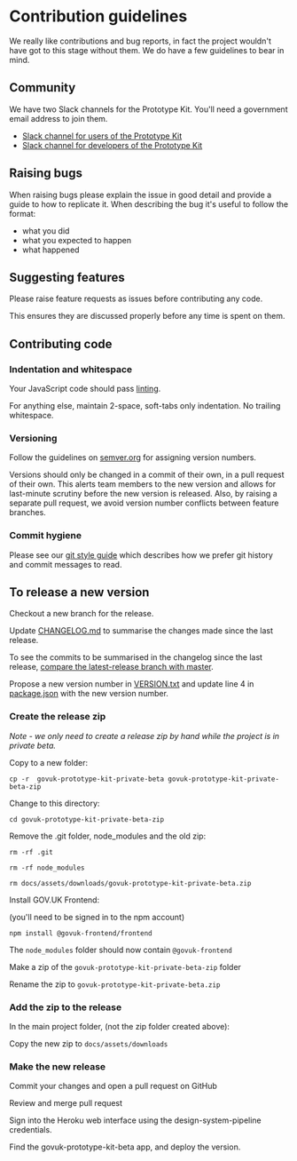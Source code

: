 # Contribution guidelines

We really like contributions and bug reports, in fact the project wouldn't have got to this stage without them.
We do have a few guidelines to bear in mind.

## Community

We have two Slack channels for the Prototype Kit. You'll need a government email address to join them.

* [Slack channel for users of the Prototype Kit](https://ukgovernmentdigital.slack.com/messages/prototype-kit/)
* [Slack channel for developers of the Prototype Kit](https://ukgovernmentdigital.slack.com/messages/prototype-kit-dev/)

## Raising bugs

When raising bugs please explain the issue in good detail and provide a guide to how to replicate it.
When describing the bug it's useful to follow the format:

- what you did
- what you expected to happen
- what happened

## Suggesting features

Please raise feature requests as issues before contributing any code.

This ensures they are discussed properly before any time is spent on them.

## Contributing code

### Indentation and whitespace

Your JavaScript code should pass [linting](docs/linting.md).

For anything else, maintain 2-space, soft-tabs only indentation. No trailing whitespace.

### Versioning

Follow the guidelines on [semver.org](http://semver.org/) for assigning version
numbers.

Versions should only be changed in a commit of their own, in a pull request of
their own. This alerts team members to the new version and allows for
last-minute scrutiny before the new version is released. Also, by raising a
separate pull request, we avoid version number conflicts between feature
branches.

### Commit hygiene

Please see our [git style guide](https://github.com/alphagov/styleguides/blob/master/git.md)
which describes how we prefer git history and commit messages to read.

## To release a new version

Checkout a new branch for the release.

Update [CHANGELOG.md](https://github.com/alphagov/govuk_prototype_kit/blob/master/CHANGELOG.md) to summarise the changes made since the last release.

To see the commits to be summarised in the changelog since the last release, [compare the latest-release branch with master](https://github.com/alphagov/govuk_prototype_kit/compare/latest-release...master).

Propose a new version number in [VERSION.txt](https://github.com/alphagov/govuk_prototype_kit/blob/master/VERSION.txt) and update line 4 in [package.json](https://github.com/alphagov/govuk_prototype_kit/blob/master/package.json#L4) with the new version number.

### Create the release zip

_Note - we only need to create a release zip by hand while the project is in private beta._

Copy to a new folder:

`cp -r  govuk-prototype-kit-private-beta govuk-prototype-kit-private-beta-zip`

Change to this directory:

`cd govuk-prototype-kit-private-beta-zip`

Remove the .git folder, node_modules and the old zip:

`rm -rf .git`

`rm -rf node_modules`

`rm docs/assets/downloads/govuk-prototype-kit-private-beta.zip `

Install GOV.UK Frontend:

(you'll need to be signed in to the npm account)

`npm install @govuk-frontend/frontend`

The `node_modules` folder should now contain `@govuk-frontend`

Make a zip of the `govuk-prototype-kit-private-beta-zip` folder

Rename the zip to `govuk-prototype-kit-private-beta.zip`

### Add the zip to the release

In the main project folder, (not the zip folder created above):

Copy the new zip to `docs/assets/downloads`

### Make the new release

Commit your changes and open a pull request on GitHub

Review and merge pull request

Sign into the Heroku web interface using the design-system-pipeline credentials.

Find the govuk-prototype-kit-beta app, and deploy the version.
